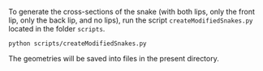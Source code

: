 To generate the cross-sections of the snake (with both lips, only the front lip,
only the back lip, and no lips), run the script `createModifiedSnakes.py`
located in the folder `scripts`.

```
python scripts/createModifiedSnakes.py
```

The geometries will be saved into files in the present directory.

